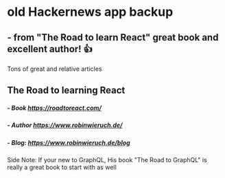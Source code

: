 # old Hackernews app backup

## - from "The Road to learn React" great book and excellent author! :+1:

Tons of great and relative articles

## The Road to learning React

##### - Book https://roadtoreact.com/

##### - Author https://www.robinwieruch.de/

##### - Blog: https://www.robinwieruch.de/blog

Side Note: If your new to GraphQL, His book "The Road to GraphQL" is really a great book to start with as well
